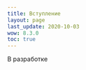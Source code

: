 ```yaml
---
title: Вступление 
layout: page
last_update: 2020-10-03 
wow: 8.3.0
toc: true
---
```


В разработке
